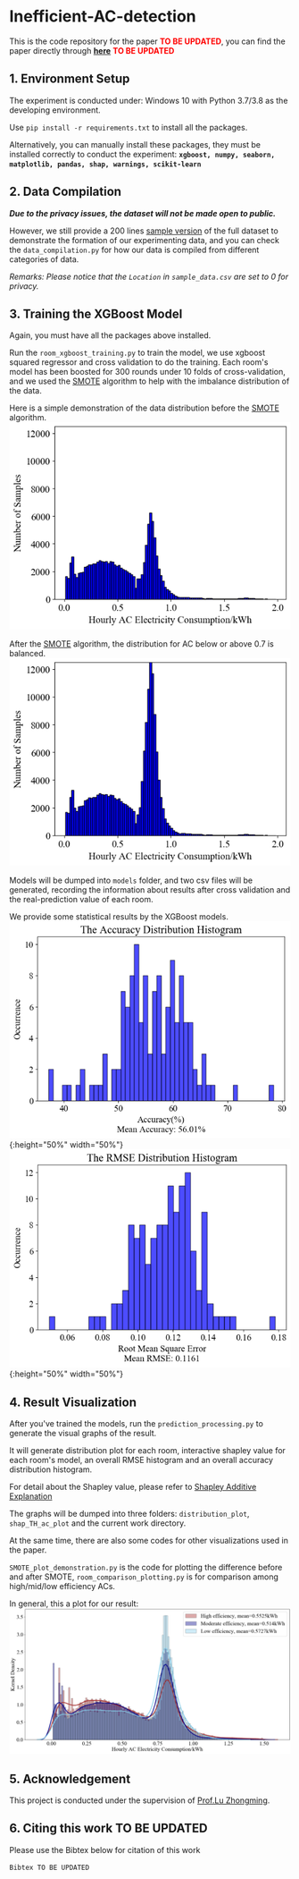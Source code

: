 # Inefficient-AC-detection

This is the code repository for the paper **<font color=red>TO BE UPDATED</font>**, you can find the paper directly
through **[here](https://www.google.com)** **<font color=red>TO BE UPDATED</font>**

## 1. Environment Setup

The experiment is conducted under: Windows 10 with Python 3.7/3.8 as the developing environment.

Use `pip install -r requirements.txt` to install all the packages.

Alternatively, you can manually install these packages, they must be installed correctly to conduct the
experiment: **`xgboost, numpy, seaborn, matplotlib, pandas, shap, warnings, scikit-learn`**

## 2. Data Compilation

***Due to the privacy issues, the dataset will not be made open to public.***

However, we still provide a 200
lines [sample version](https://github.com/MighTy-Weaver/Inefficient-AC-detection/blob/main/sample_data.csv) of the full
dataset to demonstrate the formation of our experimenting data, and you can check the `data_compilation.py` for how our
data is compiled from different categories of data.

*Remarks: Please notice that the `Location` in `sample_data.csv` are set to 0 for privacy.*

## 3. Training the XGBoost Model

Again, you must have all the packages above installed.

Run the `room_xgboost_training.py` to train the model, we use xgboost squared regressor and cross validation to do the
training. Each room's model has been boosted for 300 rounds under 10 folds of cross-validation, and we used
the [SMOTE](https://doi.org/10.1613/jair.953) algorithm to help with the imbalance distribution of the data.

Here is a simple demonstration of the data distribution before the [SMOTE](https://doi.org/10.1613/jair.953) algorithm.
![SMOTE_before](SMOTE_Before.png)

After the [SMOTE](https://doi.org/10.1613/jair.953) algorithm, the distribution for AC below or above 0.7 is balanced.
![SMOTE_after](SMOTE_After.png)

Models will be dumped into `models` folder, and two csv files will be generated, recording the information about results
after cross validation and the real-prediction value of each room.

We provide some statistical results by the XGBoost models.
![Accuracy Distribution Histogram](AccDis.png){:height="50%" width="50%"}
![RMSE Distribution Histogram](RMSEDis.png){:height="50%" width="50%"}

## 4. Result Visualization

After you've trained the models, run the `prediction_processing.py` to generate the visual graphs of the result.

It will generate distribution plot for each room, interactive shapley value for each room's model, an overall RMSE
histogram and an overall accuracy distribution histogram.

For detail about the Shapley value, please refer to [Shapley Additive Explanation](https://github.com/slundberg/shap)

The graphs will be dumped into three folders: `distribution_plot`, `shap_TH_ac_plot` and the current work directory.

At the same time, there are also some codes for other visualizations used in the paper.

`SMOTE_plot_demonstration.py` is the code for plotting the difference before and after
SMOTE, `room_comparison_plotting.py` is for comparison among high/mid/low efficiency ACs.

In general, this a plot for our result:
![Room Graph](Room_dis.png)

## 5. Acknowledgement

This project is conducted under the supervision
of [Prof.Lu Zhongming](https://facultyprofiles.ust.hk/profiles.php?profile=zhongming-lu-zhongminglu).

## 6. Citing this work **TO BE UPDATED**

Please use the Bibtex below for citation of this work

```
Bibtex TO BE UPDATED
```
